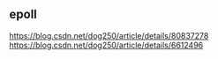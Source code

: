 ## epoll



https://blog.csdn.net/dog250/article/details/80837278
https://blog.csdn.net/dog250/article/details/6612496